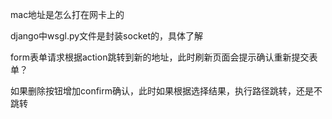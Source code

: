 mac地址是怎么打在网卡上的

django中wsgl.py文件是封装socket的，具体了解

form表单请求根据action跳转到新的地址，此时刷新页面会提示确认重新提交表单？

如果删除按钮增加confirm确认，此时如果根据选择结果，执行路径跳转，还是不跳转